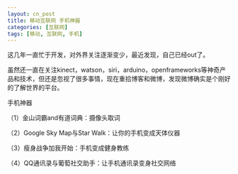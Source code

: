 ```yaml
---
layout: cn_post
title: 移动互联网 手机神器
categories: [互联网]
tags: [移动, 互联网, 手机]
---
```


这几年一直忙于开发，对外界关注逐渐变少，最近发现，自己已经out了。

虽然还一直在关注kinect，watson，siri，arduino，openframeworks等神奇产品和技术，但还是忽视了很多事情，现在重拾博客和微博，发现微博确实是个刚好的了解世界的平台。

手机神器

（1）金山词霸and有道词典：摄像头取词

（2）Google Sky Map与Star Walk：让你的手机变成天体仪器

（3）瘦身战争加我开始：手机变成健身教练

（4）QQ通讯录与葡萄社交助手：让手机通讯录变身社交网络


